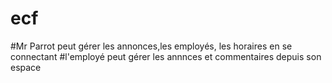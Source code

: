# ecf

#Mr Parrot peut gérer les annonces,les employés, les horaires en se connectant
#l'employé peut gérer les annnces et commentaires depuis son espace
